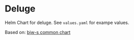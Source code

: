 # Deluge

Helm Chart for deluge. See `values.yaml` for exampe values.

Based on: [bjw-s common chart](https://github.com/bjw-s/helm-charts/tree/main/charts/library/common)
